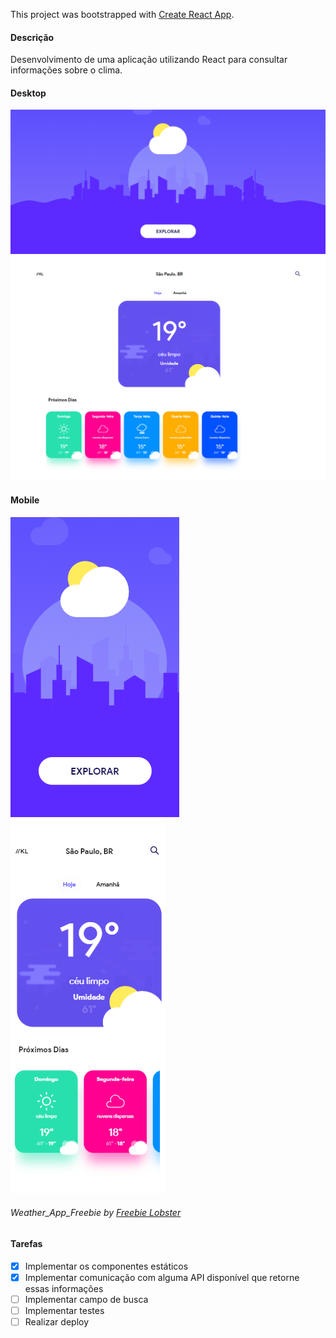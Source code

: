 This project was bootstrapped with [Create React App](https://github.com/facebook/create-react-app).

#### Descrição
 Desenvolvimento de uma aplicação utilizando React para consultar informações sobre o clima.
 
 
 #### Desktop
 ![Cat](https://github.com/karolinelemos/k-weather-app/blob/master/public/screens/home_desktop.png)
 ![Cat](https://github.com/karolinelemos/k-weather-app/blob/master/public/screens/search_desktop.png)
 #### Mobile
 ![Cat](https://github.com/karolinelemos/k-weather-app/blob/master/public/screens/home_mobile.png) <br/>
 ![Cat](https://github.com/karolinelemos/k-weather-app/blob/master/public/screens/search_mobile.png)
 
 ###### Weather_App_Freebie by [Freebie Lobster](http://freebielobster.com)
 #### Tarefas 
 - [x] Implementar os componentes estáticos
 - [x] Implementar comunicação com alguma API disponível que retorne essas informações
 - [ ] Implementar campo de busca
 - [ ] Implementar testes 
 - [ ] Realizar deploy

